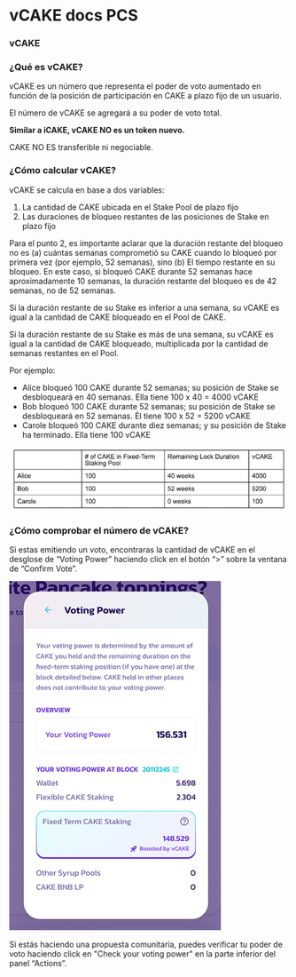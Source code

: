 # vCAKE docs PCS

### **vCAKE** <a href="#_9zethkyd6j7u" id="_9zethkyd6j7u"></a>

### **¿Qué es vCAKE?** <a href="#_ysspck2qqbf7" id="_ysspck2qqbf7"></a>

vCAKE es un número que representa el poder de voto aumentado en función de la posición de participación en CAKE a plazo fijo de un usuario.

El número de vCAKE se agregará a su poder de voto total.

**Similar a iCAKE, vCAKE NO es un token nuevo.**

CAKE NO ES transferible ni negociable.

### **¿Cómo calcular vCAKE?** <a href="#_cxjbmydajl22" id="_cxjbmydajl22"></a>

vCAKE se calcula en base a dos variables:

1. La cantidad de CAKE ubicada en el Stake Pool de plazo fijo
2. Las duraciones de bloqueo restantes de las posiciones de Stake en plazo fijo

Para el punto 2, es importante aclarar que la duración restante del bloqueo no es (a) cuántas semanas comprometió su CAKE cuando lo bloqueó por primera vez (por ejemplo, 52 semanas), sino (b) El tiempo restante en su bloqueo. En este caso, si bloqueó CAKE durante 52 semanas hace aproximadamente 10 semanas, la duración restante del bloqueo es de 42 semanas, no de 52 semanas.

Si la duración restante de su Stake es inferior a una semana, su vCAKE es igual a la cantidad de CAKE bloqueado en el Pool de CAKE.

Si la duración restante de su Stake es más de una semana, su vCAKE es igual a la cantidad de CAKE bloqueado, multiplicada por la cantidad de semanas restantes en el Pool.

Por ejemplo:

* Alice bloqueó 100 CAKE durante 52 semanas; su posición de Stake se desbloqueará en 40 semanas. Ella tiene 100 x 40 = 4000 vCAKE
* Bob bloqueó 100 CAKE durante 52 semanas; su posición de Stake se desbloqueará en 52 semanas. Él tiene 100 x 52 = 5200 vCAKE
* Carole bloqueó 100 CAKE durante diez semanas; y su posición de Stake ha terminado. Ella tiene 100 vCAKE

![](../../.gitbook/assets/0)

### **¿Cómo comprobar el número de vCAKE?** <a href="#_2jlcyocwcfmp" id="_2jlcyocwcfmp"></a>

Si estas emitiendo un voto, encontraras la cantidad de vCAKE en el desglose de “Voting Power” haciendo click en el botón “>” sobre la ventana de “Confirm Vote”.

![](../../.gitbook/assets/1)

Si estás haciendo una propuesta comunitaria, puedes verificar tu poder de voto haciendo click en "Check your voting power" en la parte inferior del panel “Actions”.
